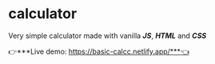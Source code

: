 # calculator
Very simple calculator made with vanilla ***JS***, ***HTML*** and ***CSS***


👉***Live demo: https://basic-calcc.netlify.app/***👈

